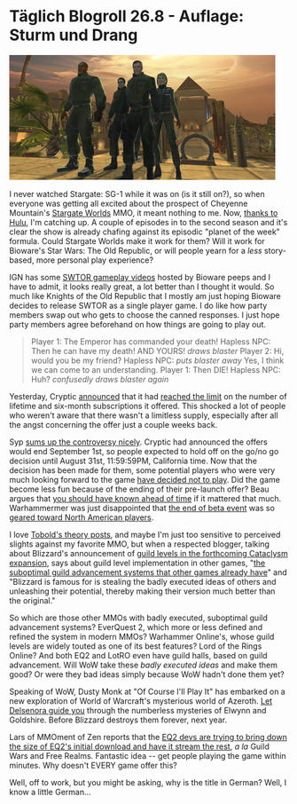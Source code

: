 # Täglich Blogroll 26.8 - Auflage: Sturm und Drang

![SG-1 in Stargate Worlds](../uploads/2009/08/stargateworlds.jpg "SG-1 in Stargate Worlds")

I never watched Stargate: SG-1 while it was on (is it still on?), so when everyone was getting all excited about the prospect of Cheyenne Mountain's [Stargate Worlds](http://community.stargateworlds.com/news/) MMO, it meant nothing to me. Now, [thanks to Hulu](http://www.hulu.com/stargate-sg-1), I'm catching up. A couple of episodes in to the second season and it's clear the show is already chafing against its episodic "planet of the week" formula. Could Stargate Worlds make it work for them? Will it work for Bioware's Star Wars: The Old Republic, or will people yearn for a *less* story-based, more personal play experience?

IGN has some [SWTOR gameplay videos](http://media.pc.ign.com/media/816/816935/vids_1.html) hosted by Bioware peeps and I have to admit, it looks really great, a lot better than I thought it would. So much like Knights of the Old Republic that I mostly am just hoping Bioware decides to release SWTOR as a single player game. I do like how party members swap out who gets to choose the canned responses. I just hope party members agree beforehand on how things are going to play out.


> Player 1: The Emperor has commanded your death!
Hapless NPC: Then he can have my death! AND YOURS! *draws blaster*
Player 2: Hi, would you be my friend?
Hapless NPC: *puts blaster away* Yes, I think we can come to an understanding.
Player 1: Then DIE!
Hapless NPC: Huh? *confusedly draws blaster again*



Yesterday, Cryptic [announced](http://forums.champions-online.com/showthread.php?t=41983) that it had [reached the limit](http://adingworld.wordpress.com/2009/08/25/no-more-lifetime/) on the number of lifetime and six-month subscriptions it offered. This shocked a lot of people who weren't aware that there wasn't a limitless supply, especially after all the angst concerning the offer just a couple weeks back.

Syp [sums up the controversy nicely](http://biobreak.wordpress.com/2009/08/25/champions-limited-subscriptions-yoink/). Cryptic had announced the offers would end September 1st, so people expected to hold off on the go/no go decision until August 31st, 11:59:59PM, California time. Now that the decision has been made for them, some potential players who were very much looking forward to the game [have decided not to play](http://dragonchasers.com/2009/08/25/champions-online-crossed-off-my-list/). Did the game become less fun because of the ending of their pre-launch offer? Beau argues that [you should have known ahead of time](http://epicdolls.com/beauturkey/?p=2031) if it mattered that much. Warhammermer was just disappointed that [the end of beta event](http://adingworld.wordpress.com/2009/08/24/champions-online-end-of-beta-event/) was so [geared toward North American players](http://exploringwar.wordpress.com/2009/08/26/champions-online-sadness/).

I love [Tobold's theory posts](http://tobolds.blogspot.com/2009/08/are-you-reading-theory-posts.html), and maybe I'm just too sensitive to perceived slights against my favorite MMO, but when a respected blogger, talking about Blizzard's announcement of [guild levels in the forthcoming Cataclysm expansion](http://www.worldofwarcraft.com/cataclysm/faq/), says about guild level implementation in other games, "[the suboptimal guild advancement systems that other games already have](http://tobolds.blogspot.com/2009/08/guild-advancement-in-cataclysm.html)" and "Blizzard is famous for is stealing the badly executed ideas of others and unleashing their potential, thereby making their version much better than the original."

So which are those other MMOs with badly executed, suboptimal guild advancement systems? EverQuest 2, which more or less defined and refined the system in modern MMOs? Warhammer Online's, whose guild levels are widely touted as one of its best features? Lord of the Rings Online? And both EQ2 and LotRO even have guild halls, based on guild advancement. Will WoW take these *badly executed ideas* and make them good? Or were they bad ideas simply because WoW hadn't done them yet?

Speaking of WoW, Dusty Monk at "Of Course I'll Play It" has embarked on a new exploration of World of Warcraft's mysterious world of Azeroth. [Let Delsenora guide you](http://ofcourseillplayit.com/?p=276) through the numberless mysteries of Elwynn and Goldshire. Before Blizzard destroys them forever, next year.

Lars of MMOment of Zen reports that the [EQ2 devs are trying to bring down the size of EQ2's initial download and have it stream the rest](http://mmomentofzen.blogspot.com/2009/08/streaming-eq2-client.html), *a la* Guild Wars and Free Realms. Fantastic idea -- get people playing the game within minutes. Why doesn't EVERY game offer this?

Well, off to work, but you might be asking, why is the title in German? Well, I know a little German...




